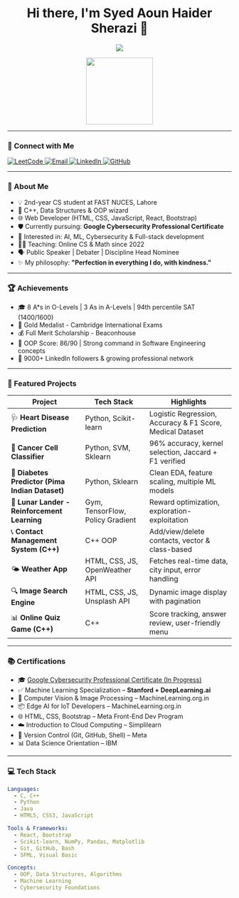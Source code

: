 <h1 align="center">Hi there, I'm Syed Aoun Haider Sherazi 👋</h1>

<p align="center">
  <img src="https://readme-typing-svg.herokuapp.com?color=36BCF7&center=true&vCenter=true&lines=Machine+Learning+Enthusiast;Web+Developer;C%2B%2B+Programmer;Cybersecurity+Learner;OOP+Teaching+Assistant+Candidate" />
</p>

<p align="center">
  <img src="https://media.giphy.com/media/qgQUggAC3Pfv687qPC/giphy.gif" width="150" height="150">
</p>

---

### 🔗 Connect with Me

<p align="left">
  <a href="https://leetcode.com/u/aounhaider2005/" target="_blank">
    <img src="https://img.shields.io/badge/LeetCode-orange?style=for-the-badge&logo=leetcode" alt="LeetCode">
  </a>
  <a href="mailto:aounhaider2005@gmail.com">
    <img src="https://img.shields.io/badge/Email-D14836?style=for-the-badge&logo=gmail&logoColor=white" alt="Email">
  </a>
  <a href="https://www.linkedin.com/in/syed-aoun-haider-sherazi/" target="_blank">
    <img src="https://img.shields.io/badge/LinkedIn-blue?style=for-the-badge&logo=linkedin" alt="LinkedIn">
  </a>
  <a href="https://github.com/SyedAounHaiderSherazi" target="_blank">
    <img src="https://img.shields.io/badge/GitHub-100000?style=for-the-badge&logo=github&logoColor=white" alt="GitHub">
  </a>
</p>

---

### 🚀 About Me

- 💡 2nd-year CS student at FAST NUCES, Lahore  
- 🧠 C++, Data Structures & OOP wizard  
- 🌐 Web Developer (HTML, CSS, JavaScript, React, Bootstrap)  
- 🛡️ Currently pursuing: **Google Cybersecurity Professional Certificate**  
- 🤖 Interested in: AI, ML, Cybersecurity & Full-stack development  
- 🧑‍🏫 Teaching: Online CS & Math since 2022  
- 🗣️ Public Speaker | Debater | Discipline Head Nominee  
- ✨ My philosophy: **"Perfection in everything I do, with kindness."**

---

### 🏆 Achievements

- 🎓 8 A*s in O-Levels | 3 As in A-Levels | 94th percentile SAT (1400/1600)
- 🥇 Gold Medalist - Cambridge International Exams
- 💰 Full Merit Scholarship - Beaconhouse
- 🏅 OOP Score: 86/90 | Strong command in Software Engineering concepts
- 👥 9000+ LinkedIn followers & growing professional network

---

### 📂 Featured Projects

| Project | Tech Stack | Highlights |
|--------|------------|-----------|
| 🩺 **Heart Disease Prediction** | Python, Scikit-learn | Logistic Regression, Accuracy & F1 Score, Medical Dataset |
| 🧬 **Cancer Cell Classifier** | Python, SVM, Sklearn | 96% accuracy, kernel selection, Jaccard + F1 verified |
| 🍬 **Diabetes Predictor (Pima Indian Dataset)** | Python, Sklearn | Clean EDA, feature scaling, multiple ML models |
| 🌙 **Lunar Lander - Reinforcement Learning** | Gym, TensorFlow, Policy Gradient | Reward optimization, exploration-exploitation |
| 📞 **Contact Management System (C++)** | C++ OOP | Add/view/delete contacts, vector & class-based |
| 🌤️ **Weather App** | HTML, CSS, JS, OpenWeather API | Fetches real-time data, city input, error handling |
| 🔍 **Image Search Engine** | HTML, CSS, JS, Unsplash API | Dynamic image display with pagination |
| 📊 **Online Quiz Game (C++)** | C++ | Score tracking, answer review, user-friendly menu |

---

### 📚 Certifications

- 🎓 [Google Cybersecurity Professional Certificate (In Progress)](https://www.coursera.org/professional-certificates/google-cybersecurity)
- ✅ Machine Learning Specialization – **Stanford + DeepLearning.ai**
- 📸 Computer Vision & Image Processing – MachineLearning.org.in
- 📦 Edge AI for IoT Developers – MachineLearning.org.in
- 🌐 HTML, CSS, Bootstrap – Meta Front-End Dev Program
- ☁️ Introduction to Cloud Computing – Simplilearn
- 🧮 Version Control (Git, GitHub, Shell) – Meta
- 📊 Data Science Orientation – IBM

---

### 💻 Tech Stack

```yaml
Languages:
  - C, C++
  - Python
  - Java
  - HTML5, CSS3, JavaScript

Tools & Frameworks:
  - React, Bootstrap
  - Scikit-learn, NumPy, Pandas, Matplotlib
  - Git, GitHub, Bash
  - SFML, Visual Basic

Concepts:
  - OOP, Data Structures, Algorithms
  - Machine Learning
  - Cybersecurity Foundations
